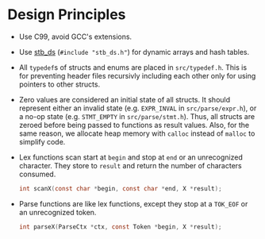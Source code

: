 Design Principles
=================

- Use C99, avoid GCC's extensions.

- Use [stb_ds](http://nothings.org/stb_ds/) (`#include "stb_ds.h"`) for dynamic
  arrays and hash tables.

- All `typedef`s of structs and enums are placed in `src/typedef.h`. This is for
  preventing header files recursivly including each other only for using
  pointers to other structs.

- Zero values are considered an initial state of all structs. It should
  represent either an invalid state (e.g. `EXPR_INVAL` in `src/parse/expr.h`),
  or a no-op state (e.g. `STMT_EMPTY` in `src/parse/stmt.h`). Thus, all structs
  are zeroed before being passed to functions as result values. Also, for the
  same reason, we allocate heap memory with `calloc` instead of `malloc` to
  simplify code.

- Lex functions scan start at `begin` and stop at `end` or an unrecognized
  character. They store to `result` and return the number of characters
  consumed.

  ```c
  int scanX(const char *begin, const char *end, X *result);
  ```

- Parse functions are like lex functions, except they stop at a `TOK_EOF` or an
  unrecognized token.

  ```c
  int parseX(ParseCtx *ctx, const Token *begin, X *result);
  ```
